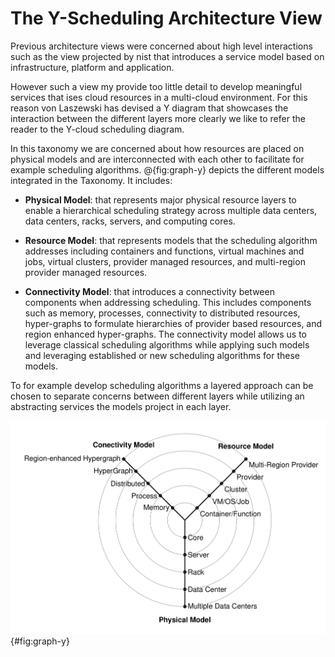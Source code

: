 # The Y-Scheduling Architecture View

Previous architecture views were concerned about high level interactions
such as the view projected by nist that introduces a service model based
on infrastructure, platform and application.

However such a view my provide too little detail to develop meaningful
services that ises cloud resources in a multi-cloud environment. For
this reason von Laszewski has devised a Y diagram that showcases the
interaction between the different layers more clearly we like to refer
the reader to the Y-cloud scheduling diagram.

In this taxonomy we are concerned about how resources are placed on
physical models and are interconnected with each other to facilitate
for example scheduling algorithms. @{fig:graph-y} depicts the different
models integrated in the Taxonomy. It includes:

* **Physical Model**: that represents major physical resource layers to
  enable a hierarchical scheduling strategy across multiple data
  centers, data centers, racks, servers, and computing cores.

* **Resource Model**: that represents models that the scheduling
  algorithm addresses including containers and functions, virtual
  machines and jobs, virtual clusters, provider managed resources, and
  multi-region provider managed resources.

* **Connectivity Model**: that introduces a connectivity between components
  when addressing scheduling. This includes components such as memory,
  processes, connectivity to distributed resources, hyper-graphs to
  formulate hierarchies of provider based resources, and region
  enhanced hyper-graphs. The connectivity model allows us to leverage
  classical scheduling algorithms while applying such models and
  leveraging established or new scheduling algorithms for these
  models.

To for example develop scheduling algorithms a layered approach can be
chosen to separate concerns between different layers while utilizing an
abstracting services the models project in each layer.

![Von Laszewski's Y-scheduling Cloud Architecture view](images/y-scheduling.png){#fig:graph-y}

